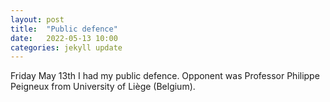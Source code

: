 ```yaml
---
layout: post
title:  "Public defence"
date:   2022-05-13 10:00
categories: jekyll update
---
```


Friday May 13th I had my public defence. Opponent was Professor Philippe Peigneux from University of Liège (Belgium).
